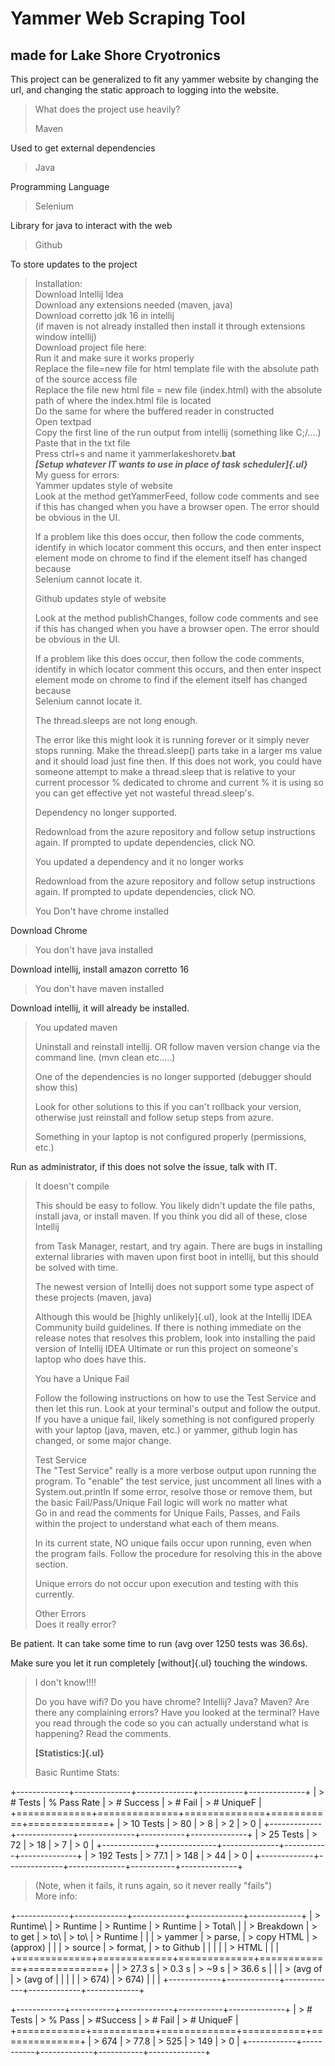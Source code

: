 <h1> Yammer Web Scraping Tool </h1>
<h2> made for Lake Shore Cryotronics </h2>

This project can be generalized to fit any yammer website by changing the url, and changing the static approach to 
logging into the website.


> What does the project use heavily?
>
> Maven

Used to get external dependencies

> Java

Programming Language

> Selenium

Library for java to interact with the web

> Github

To store updates to the project

> Installation:\
> Download Intellij Idea\
> Download any extensions needed (maven, java)\
> Download corretto jdk 16 in intellij\
> (if maven is not already installed then install it through extensions
> window intellij)\
> Download project file here:\
> Run it and make sure it works properly\
> Replace the file=new file for html template file with the absolute
> path of the source access file\
> Replace the file new html file = new file (index.html) with the
> absolute path of where the index.html file is located\
> Do the same for where the buffered reader in constructed\
> Open textpad\
> Copy the first line of the run output from intellij (something like
> C;/....) Paste that in the txt file\
> Press ctrl+s and name it yammerlakeshoretv.**bat**\
> ***[Setup whatever IT wants to use in place of task
> scheduler]{.ul}***\
> My guess for errors:\
> Yammer updates style of website\
> Look at the method getYammerFeed, follow code comments and see if this
> has changed when you have a browser open. The error should be obvious
> in the UI.
>
> If a problem like this does occur, then follow the code comments,
> identify in which locator comment this occurs, and then enter inspect
> element mode on chrome to find if the element itself has changed
> because\
> Selenium cannot locate it.
>
> Github updates style of website
>
> Look at the method publishChanges, follow code comments and see if
> this has changed when you have a browser open. The error should be
> obvious in the UI.
>
> If a problem like this does occur, then follow the code comments,
> identify in which locator comment this occurs, and then enter inspect
> element mode on chrome to find if the element itself has changed
> because\
> Selenium cannot locate it.
>
> The thread.sleeps are not long enough.
>
> The error like this might look it is running forever or it simply
> never stops running. Make the thread.sleep() parts take in a larger ms
> value and it should load just fine then. If this does not work, you
> could have someone attempt to make a thread.sleep that is relative to
> your current processor % dedicated to chrome and current % it is using
> so you can get effective yet not wasteful thread.sleep's.
>
> Dependency no longer supported.
>
> Redownload from the azure repository and follow setup instructions
> again. If prompted to update dependencies, click NO.
>
> You updated a dependency and it no longer works
>
> Redownload from the azure repository and follow setup instructions
> again. If prompted to update dependencies, click NO.
>
> You Don't have chrome installed

Download Chrome

> You don\'t have java installed

Download intellij, install amazon corretto 16

> You don\'t have maven installed

Download intellij, it will already be installed.

> You updated maven
>
> Uninstall and reinstall intellij. OR follow maven version change via
> the command line. (mvn clean etc.....)
>
> One of the dependencies is no longer supported (debugger should show
> this)
>
> Look for other solutions to this if you can't rollback your version,
> otherwise just reinstall and follow setup steps from azure.
>
> Something in your laptop is not configured properly (permissions,
> etc.)

Run as administrator, if this does not solve the issue, talk with IT.

> It doesn't compile
>
> This should be easy to follow. You likely didn't update the file
> paths, install java, or install maven. If you think you did all of
> these, close Intellij
>
> from Task Manager, restart, and try again. There are bugs in
> installing external libraries with maven upon first boot in intellij,
> but this should be solved with time.
>
> The newest version of Intellij does not support some type aspect of
> these projects (maven, java)
>
> Although this would be [highly unlikely]{.ul}, look at the Intellij
> IDEA\
> Community build guidelines. If there is nothing immediate on the
> release notes that resolves this problem, look into installing the
> paid version of Intellij IDEA Ultimate or run this project on
> someone's laptop who does have this.
>
> You have a Unique Fail
>
> Follow the following instructions on how to use the Test Service and
> then let this run. Look at your terminal's output and follow the
> output. If you have a unique fail, likely something is not configured
> properly with your laptop (java, maven, etc.) or yammer, github login
> has changed, or some major change.
>
> Test Service\
> The "Test Service" really is a more verbose output upon running the
> program. To "enable" the test service, just uncomment all lines with a
> System.out.println If some error, resolve those or remove them, but
> the basic Fail/Pass/Unique Fail logic will work no matter what\
> Go in and read the comments for Unique Fails, Passes, and Fails within
> the project to understand what each of them means.
>
> In its current state, NO unique fails occur upon running, even when
> the program fails. Follow the procedure for resolving this in the
> above section.
>
> Unique errors do not occur upon execution and testing with this
> currently.
>
> Other Errors\
> Does it really error?

Be patient. It can take some time to run (avg over 1250 tests was
36.6s).

Make sure you let it run completely [without]{.ul} touching the windows.

> I don't know!!!!
>
> Do you have wifi? Do you have chrome? Intellij? Java? Maven? Are there
> any complaining errors? Have you looked at the terminal? Have you read
> through the code so you can actually understand what is happening?
> Read the comments.
>
> **[Statistics:]{.ul}**
>
> Basic Runtime Stats:

+-------------+--------------+--------------+-----------+--------------+
| > \# Tests  | \% Pass Rate | > \# Success | > \# Fail | > \# UniqueF |
+=============+==============+==============+===========+==============+
| > 10 Tests  | > 80         | > 8          | > 2       | > 0          |
+-------------+--------------+--------------+-----------+--------------+
| > 25 Tests  | > 72         | > 18         | > 7       | > 0          |
+-------------+--------------+--------------+-----------+--------------+
| > 192 Tests | > 77.1       | > 148        | > 44      | > 0          |
+-------------+--------------+--------------+-----------+--------------+

> (Note, when it fails, it runs again, so it never really "fails")\
> More info:

+-------------+-------------+-------------+-------------+-------------+
| > Runtime\  | > Runtime   | > Runtime   | > Runtime   | > Total\    |
| > Breakdown | > to get    | > to\       | > to\       | > Runtime   |
|             | > yammer    | > parse,    | > copy HTML | > (approx)  |
|             | > source    | > format,   | > to Github |             |
|             |             | > HTML      |             |             |
+=============+=============+=============+=============+=============+
|             | > 27.3 s    | > 0.3 s     | > \~9 s     | > 36.6 s    |
|             | > (avg of   | > (avg of   |             |             |
|             | > 674)      | > 674)      |             |             |
+-------------+-------------+-------------+-------------+-------------+

+------------+-----------+-------------+-----------+--------------+
| > \# Tests | > \% Pass | > \#Success | > \# Fail | > \# UniqueF |
+============+===========+=============+===========+==============+
| > 674      | > 77.8    | > 525       | > 149     | > 0          |
+------------+-----------+-------------+-----------+--------------+

